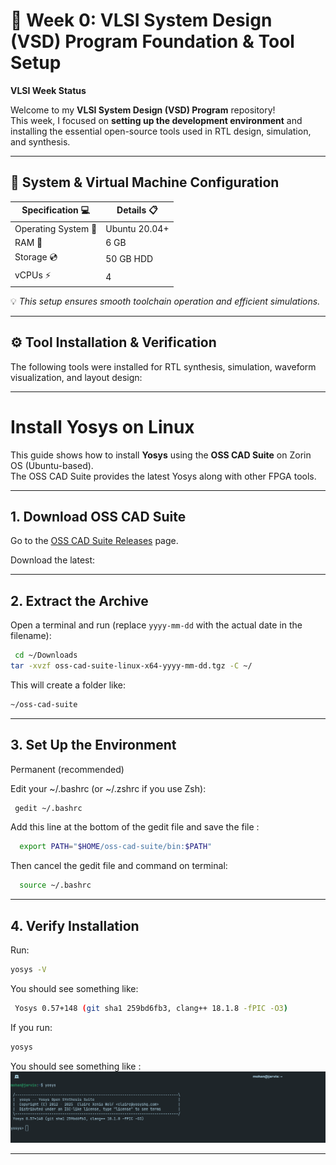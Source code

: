 # 🚀 Week 0: VLSI System Design (VSD) Program Foundation & Tool Setup  

**VLSI Week Status**  

Welcome to my **VLSI System Design (VSD) Program** repository!  
This week, I focused on **setting up the development environment** and installing the essential open-source tools used in RTL design, simulation, and synthesis.  

---

## 🎯 System & Virtual Machine Configuration  

| Specification 💻 | Details 📋 |
|------------------|------------|
| Operating System 🐧 | Ubuntu 20.04+ |
| RAM 💾 | 6 GB |
| Storage 💿 | 50 GB HDD |
| vCPUs ⚡ | 4 |

💡 *This setup ensures smooth toolchain operation and efficient simulations.*  

---

## ⚙️ Tool Installation & Verification  

The following tools were installed for RTL synthesis, simulation, waveform visualization, and layout design:  

---

# Install Yosys on Linux

This guide shows how to install **Yosys** using the **OSS CAD Suite** on Zorin OS (Ubuntu-based).  
The OSS CAD Suite provides the latest Yosys along with other FPGA tools.

---

## 1. Download OSS CAD Suite
Go to the [OSS CAD Suite Releases](https://github.com/YosysHQ/oss-cad-suite-build/releases) page.  

Download the latest:


---

## 2. Extract the Archive
  Open a terminal and run (replace `yyyy-mm-dd` with the actual date in the filename):
  ```bash
   cd ~/Downloads
  tar -xvzf oss-cad-suite-linux-x64-yyyy-mm-dd.tgz -C ~/ 
  ```
  This will create a folder like:
  ```bash
  ~/oss-cad-suite
  ```
---
## 3. Set Up the Environment
  Permanent (recommended)

  Edit your ~/.bashrc (or ~/.zshrc if you use Zsh):
   ```bash
    gedit ~/.bashrc
   ```

  Add this line at the bottom of the gedit file and save the file  :
  ```bash
    export PATH="$HOME/oss-cad-suite/bin:$PATH"
  ```


  Then cancel the gedit file and command on terminal:
  ```bash
    source ~/.bashrc
  ```
---
## 4. Verify Installation

   Run:
   ```bash
   yosys -V
   ```

  You should see something like:
  ```bash
   Yosys 0.57+148 (git sha1 259bd6fb3, clang++ 18.1.8 -fPIC -O3)
  ```

  If you run:
  ```bash
  yosys
  ```
  You should see something like :
      ![yosys](week_0/yosys.png)

---
